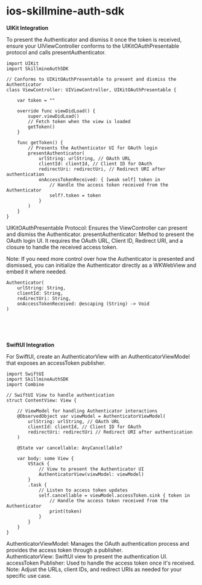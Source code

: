 # ios-skillmine-auth-sdk

**UIKit Integration**

To present the Authenticator and dismiss it once the token is received, ensure your UIViewController conforms to the UIKitOAuthPresentable protocol and calls presentAuthenticator.
```
import UIKit
import SkillmineAuthSDK

// Conforms to UIKitOAuthPresentable to present and dismiss the Authenticator
class ViewController: UIViewController, UIKitOAuthPresentable {
    
    var token = ""

    override func viewDidLoad() {
        super.viewDidLoad()
        // Fetch token when the view is loaded
        getToken()
    }

    func getToken() {
        // Presents the Authenticator UI for OAuth login
        presentAuthenticator(
            urlString: urlString, // OAuth URL
            clientId: clientId, // Client ID for OAuth
            redirectUri: redirectUri, // Redirect URI after authentication
            onAccessTokenReceived: { [weak self] token in
                // Handle the access token received from the Authenticator
                self?.token = token
            }
        )
    }
}
```

UIKitOAuthPresentable Protocol: Ensures the ViewController can present and dismiss the Authenticator.
presentAuthenticator: Method to present the OAuth login UI. It requires the OAuth URL, Client ID, Redirect URI, and a closure to handle the received access token.<br>


Note: If you need more control over how the Authenticator is presented and dismissed, you can initialize the Authenticator directly as a WKWebView and embed it where needed.

```
Authenticator(
    urlString: String, 
    clientId: String, 
    redirectUri: String, 
    onAccessTokenReceived: @escaping (String) -> Void
)
```
<br>
<br>
<br>

**SwiftUI Integration**

For SwiftUI, create an AuthenticatorView with an AuthenticatorViewModel that exposes an accessToken publisher.

```
import SwiftUI
import SkillmineAuthSDK
import Combine

// SwiftUI View to handle authentication
struct ContentView: View {
    
    // ViewModel for handling Authenticator interactions
    @ObservedObject var viewModel = AuthenticatorViewModel(
        urlString: urlString, // OAuth URL
        clientId: clientId, // Client ID for OAuth
        redirectUri: redirectUri // Redirect URI after authentication
    )
    
    @State var cancellable: AnyCancellable?

    var body: some View {
        VStack {
            // View to present the Authenticator UI
            AuthenticatorView(viewModel: viewModel)
        }
        .task {
            // Listen to access token updates
            self.cancellable = viewModel.accessToken.sink { token in
                // Handle the access token received from the Authenticator
                print(token)
            }
        }
    }
}
```
AuthenticatorViewModel: Manages the OAuth authentication process and provides the access token through a publisher.<br>
AuthenticatorView: SwiftUI view to present the authentication UI.<br>
accessToken Publisher: Used to handle the access token once it's received.<br>
Note: Adjust the URLs, client IDs, and redirect URIs as needed for your specific use case.
